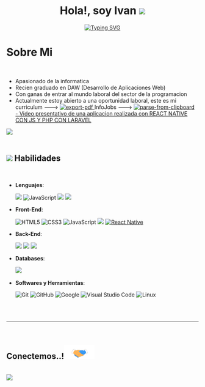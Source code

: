 
<h1 align="center"><b>Hola!, soy Ivan </b><img src="https://media.giphy.com/media/hvRJCLFzcasrR4ia7z/giphy.gif" width="35"></h1>

<p align="center">
  <a href="https://git.io/typing-svg"><img src="https://readme-typing-svg.demolab.com?font=Fira+Code&duration=2000&pause=2&color=0C9BF7&background=FFFFFF00&center=true&vCenter=true&width=435&lines=Reci%C3%A9n+graduado+en+DAW;Buen+trabajador+en+equipo;Dispuesto;Motivado" alt="Typing SVG" /></a>
</p>



	
<h1>Sobre Mi</h1>



<br>

- Apasionado de la informatica
- Recien graduado en DAW (Desarrollo de Aplicaciones Web)
- Con ganas de entrar al mundo laboral del sector de la programacion
- Actualmente estoy abierto a una oportunidad laboral, este es mi curriculum ---> <a href="https://drive.google.com/file/d/1mvLIn3QvoukaeNMW0BunDPYCUt1a-7je/view?usp=sharing"> <img width="40" height="40" src="https://img.icons8.com/office/40/export-pdf.png" alt="export-pdf"/> </a> InfoJobs ---> <a href="https://www.infojobs.net/candidate/cv/view/index.xhtml"> <img width="40" height="40" src="https://img.icons8.com/ultraviolet/40/parse-from-clipboard.png" alt="parse-from-clipboard"/> </a> <br>
<a href="">- Video presentativo de una aplicacion realizada con REACT NATIVE CON JS Y PHP CON LARAVEL </a>


<img src="https://user-images.githubusercontent.com/73097560/115834477-dbab4500-a447-11eb-908a-139a6edaec5c.gif"><br><br>

## <img src="https://media2.giphy.com/media/QssGEmpkyEOhBCb7e1/giphy.gif?cid=ecf05e47a0n3gi1bfqntqmob8g9aid1oyj2wr3ds3mg700bl&rid=giphy.gif" width ="25"><b> Habilidades</b>
<br>

<p align="center">

- **Lenguajes**:
    
	<img src="https://img.shields.io/badge/python%20-%2314354C.svg?&style=for-the-badge&logo=python&logoColor=white">      ![JavaScript](https://img.shields.io/badge/JavaScript%20-%23F7DF1E.svg?style=for-the-badge&logo=javascript&logoColor=black)
       <img src="https://img.shields.io/badge/Java-ED8B00?style=for-the-badge&logo=java&logoColor=white">   <img src="https://img.shields.io/badge/PHP-777BB4?style=for-the-badge&logo=php&logoColor=white">


    
- **Front-End**:

   ![HTML5](https://img.shields.io/badge/HTML5%20-%23E34F26.svg?style=for-the-badge&logo=html5&logoColor=white)
   ![CSS3](https://img.shields.io/badge/CSS%20-%231572B6.svg?style=for-the-badge&logo=css3&logoColor=white)
   ![JavaScript](https://img.shields.io/badge/JavaScript%20-%23F7DF1E.svg?style=for-the-badge&logo=javascript&logoColor=black)
  <img src="https://img.shields.io/badge/react%20-%2320232a.svg?&style=for-the-badge&logo=react&logoColor=%2361DAFB">
      <a href="#"><img alt="React Native" src="https://img.shields.io/badge/React_Native-20232A?style=for-the-badge&logo=react&logoColor=61DAFB"></a>

  

- **Back-End**:

  <img src="https://img.shields.io/badge/PHP-777BB4?style=for-the-badge&logo=php&logoColor=white">
    <img src="https://img.shields.io/badge/Laravel-FF2D20?style=for-the-badge&logo=laravel&logoColor=white">
      <img src="https://img.shields.io/badge/npm-CB3837?style=for-the-badge&logo=npm&logoColor=white">


- **Databases**:

   <img src="https://img.shields.io/badge/MySQL-00000F?style=for-the-badge&logo=mysql&logoColor=white">


 

- **Softwares y Herramientas**:

    ![Git](https://img.shields.io/badge/git-%23F05033.svg?style=for-the-badge&logo=git&logoColor=white)
    ![GitHub](https://img.shields.io/badge/github-%23121011.svg?style=for-the-badge&logo=github&logoColor=white)
    ![Google](https://img.shields.io/badge/google-%234285F4.svg?style=for-the-badge&logo=google&logoColor=white)
    ![Visual Studio Code](https://img.shields.io/badge/Visual%20Studio%20Code-0078d7.svg?style=for-the-badge&logo=visual-studio-code&logoColor=white)
    ![Linux](https://img.shields.io/badge/Linux-FCC624?style=for-the-badge&logo=linux&logoColor=black) 

</p>

<br>
<br>

-----

<br>


## <b> Conectemos..!</b><img src="https://github.com/0xAbdulKhalid/0xAbdulKhalid/raw/main/assets/mdImages/handshake.gif" width ="80">
<br>
<div align='left'>
<a href="mailto:moscosoi2002@gmail.com" target="_blank">
<img src="https://img.shields.io/badge/gmail:  moscosoi2002@gmail.com-%23EA4335.svg?style=for-the-badge&logo=gmail&logoColor=white" t=mail style="margin-bottom: 5px;" />
</a>	
</div>

